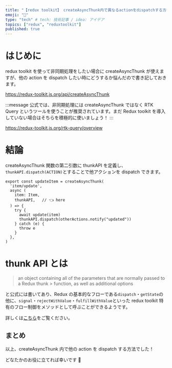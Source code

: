 ```yaml
---
title: "【redux toolkit】 createAsyncThunk内で異なるactionをdispatchする方法"
emoji: "🔖"
type: "tech" # tech: 技術記事 / idea: アイデア
topics: ["redux", "reduxtoolkit"]
published: true
---
```


# はじめに

redux toolkit を使って非同期処理をしたい場合に createAsyncThunk が使えますが、他の action を dispatch したい時にどうするか悩んだので書き記しておきます。

https://redux-toolkit.js.org/api/createAsyncThunk

:::message
公式では、非同期処理には createAsyncThunk ではなく RTK Query というツールを使うことが推奨されています。まだ Redux toolkit を導入していない場合はそちらを積極的に使いましょう！
:::

https://redux-toolkit.js.org/rtk-query/overview

# 結論

createAsyncThunk 関数の第二引数に thunkAPI を定義し、`thunkAPI.dispatch(ACTION)`とすることで他アクションを dispatch できます。

```react
export const updateItem = createAsyncThunk(
  'item/update',
  async (
    item: Item,
    thunkAPI,   // 👈 here
  ) => {
    try {
      await update(item)
      thunkAPI.dispatch(otherActions.notify("updated"))
    } catch (e) {
      throw e
    }
  },
)
```

# thunk API とは

> an object containing all of the parameters that are normally passed to a Redux thunk > function, as well as additional options

と公式には書いてあり、Redux の基本的なフローである`dispatch`・`getState`の他に、`signal`・`rejectWithValue`・`fulfillWithValue`といった redux toolkit 特有のフロー制御をメソッドとして呼ぶことができるようです。

詳しくは[こちら](https://redux-toolkit.js.org/api/createAsyncThunk#payloadcreator)をご覧ください。

## まとめ

以上、createAsyncThunk 内で他の action を dispatch する方法でした！

どなたかのお役に立てれば幸いです 🙌
